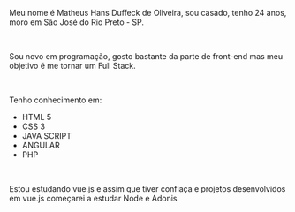 <!DOCTYPE html>
<html lang="pt-br">
<head>
  <meta charset="UTF-8">
  <meta name="viewport" content="width=device-width, initial-scale=1.0">

  <link rel="icon" type="image/png" sizes="32x32" href="foto-perfil.png">
  <link rel="stylesheet" href="style.css">
  <title>Meu GitHub</title>
  
</head>
<body>
<p>Meu nome é Matheus Hans Duffeck de Oliveira, sou casado, tenho 24 anos, moro em São José do Rio Preto - SP.</p>
<br>
<p>Sou novo em programação, gosto bastante da parte de front-end mas meu objetivo é me tornar um Full Stack.</p>
<br>
<p>Tenho conhecimento em:</p>
<ul>
<li>HTML 5</li>
<li>CSS 3</li>
<li>JAVA SCRIPT</li>
<li>ANGULAR</li>
<li>PHP</li>
</ul>
<br>
<p>Estou estudando vue.js e assim que tiver confiaça e projetos desenvolvidos em vue.js começarei a estudar Node e Adonis<p>
<script src="app.js"></script>
</body>
